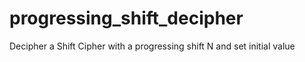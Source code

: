 # progressing_shift_decipher
Decipher a Shift Cipher with a progressing shift N and set initial value
